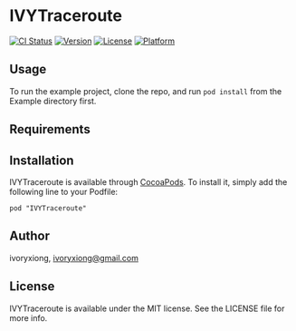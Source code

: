 # IVYTraceroute

[![CI Status](http://img.shields.io/travis/ivoryxiong/IVYTraceroute.svg?style=flat)](https://travis-ci.org/ivoryxiong/IVYTraceroute)
[![Version](https://img.shields.io/cocoapods/v/IVYTraceroute.svg?style=flat)](http://cocoadocs.org/docsets/IVYTraceroute)
[![License](https://img.shields.io/cocoapods/l/IVYTraceroute.svg?style=flat)](http://cocoadocs.org/docsets/IVYTraceroute)
[![Platform](https://img.shields.io/cocoapods/p/IVYTraceroute.svg?style=flat)](http://cocoadocs.org/docsets/IVYTraceroute)

## Usage

To run the example project, clone the repo, and run `pod install` from the Example directory first.

## Requirements

## Installation

IVYTraceroute is available through [CocoaPods](http://cocoapods.org). To install
it, simply add the following line to your Podfile:

    pod "IVYTraceroute"

## Author

ivoryxiong, ivoryxiong@gmail.com

## License

IVYTraceroute is available under the MIT license. See the LICENSE file for more info.

